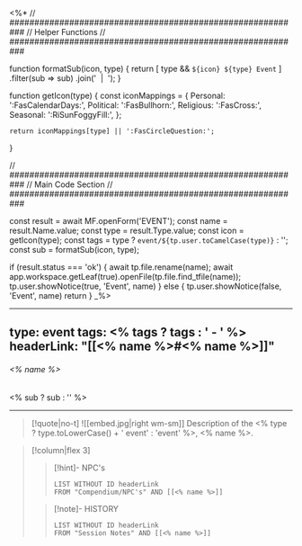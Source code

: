 <%*
// ###########################################################
//                        Helper Functions
// ###########################################################

function formatSub(icon, type) {
	return [
		type && `${icon} ${type} Event`
	]
  	.filter(sub => sub)
  	.join('&nbsp;&nbsp;|&nbsp;&nbsp;');
}

function getIcon(type) {
	const iconMappings = {
		Personal: ':FasCalendarDays:',
		Political: ':FasBullhorn:',
		Religious: ':FasCross:',
		Seasonal: ':RiSunFoggyFill:',
	};
	
	return iconMappings[type] || ':FasCircleQuestion:';
}

// ###########################################################
//                        Main Code Section
// ###########################################################

const result = await MF.openForm('EVENT');
const name = result.Name.value;
const type = result.Type.value;
const icon = getIcon(type);
const tags = type ? `event/${tp.user.toCamelCase(type)}` : '';
const sub = formatSub(icon, type);

if (result.status === 'ok') {
    await tp.file.rename(name);
    await app.workspace.getLeaf(true).openFile(tp.file.find_tfile(name));
    tp.user.showNotice(true, 'Event', name)
} else {
    tp.user.showNotice(false, 'Event', name)
    return
}
_%>

---
type: event
tags:
<% tags ? tags : ' - ' %>
headerLink: "[[<% name %>#<% name %>]]"
---

###### <% name %>
<span class="sub2"><% sub ? sub : '' %></span>
___

> [!quote|no-t]
> ![[embed.jpg|right wm-sm]] Description of the <% type ? type.toLowerCase() + ' event' : 'event' %>, <% name %>.
<span class="clearfix"></span>


> [!column|flex 3]
>>[!hint]- NPC's
>>```dataview
>>LIST WITHOUT ID headerLink
>>FROM "Compendium/NPC's" AND [[<% name %>]]
>
>>[!note]- HISTORY
>>```dataview
>>LIST WITHOUT ID headerLink
>>FROM "Session Notes" AND [[<% name %>]]